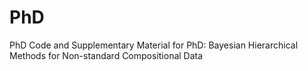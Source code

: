 # PhD

PhD Code and Supplementary Material for PhD: Bayesian Hierarchical Methods for Non-standard Compositional Data 
